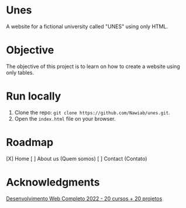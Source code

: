 # Unes
A website for a fictional university called "UNES" using only HTML.

# Objective
The objective of this project is to learn on how to create a website using only tables.

# Run locally
 1. Clone the repo: `git clone https://github.com/Nawiab/unes.git`.
 2. Open the `index.html` file on your browser.
 
# Roadmap
[X] Home
[ ] About us (Quem somos)
[ ] Contact (Contato)

# Acknowledgments
[Desenvolvimento Web Completo 2022 - 20 cursos + 20 projetos](https://www.udemy.com/course/web-completo/)